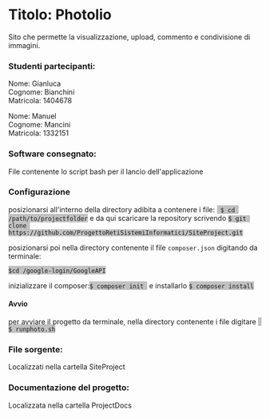 <h1>Titolo: Photolio</h1>
<p>Sito che permette la visualizzazione, upload, commento e condivisione di immagini.</p>

<h3>Studenti partecipanti:</h3>

<p> Nome: Gianluca </br>
Cognome: Bianchini </br>
Matricola: 1404678</p>

<p> Nome: Manuel </br>
Cognome: Mancini </br>
Matricola: 1332151</p>

<h3>Software consegnato:</h3>
<p>File contenente lo script bash per il lancio dell'applicazione</p>

<h3>Configurazione</h3>

<p>posizionarsi all'interno della directory adibita a contenere i file: <span style="background-color: #9999;"><code style="font-size:12px;"> $ cd /path/to/projectfolder</code></span> e da qui scaricare la repository scrivendo <code style="font-size:12px;"><span style="background-color: #9999;">$ git clone https://github.com/ProgettoRetiSistemiInformatici/SiteProject.git</span></code></p>
<p>posizionarsi poi nella directory contenente il file <code style="font-size:12px;">composer.json</code> digitando da terminale:</p>
<p><span style="background-color: #9999;"><code style="font-size:12px;">$cd /google-login/GoogleAPI</code></span></p>
<p>inizializzare il composer:<span style="background-color: #9999;"><code style="font-size:12px;">$ composer init </code></span> e installarlo <span style="background-color: #9999;"><code style="font-size:12px;">$ composer install</code></span></p>

<h4>Avvio</h4>
<p>per avviare il progetto da terminale, nella directory contenente i file digitare <span style="background-color: #9999;"><code style="font-size:12px;"> $ runphoto.sh</code></span></p>

<h3>File sorgente: </h3>
<p>Localizzati nella cartella SiteProject</p>

<h3>Documentazione del progetto: </h3>
<p>Localizzata nella cartella ProjectDocs</p>

